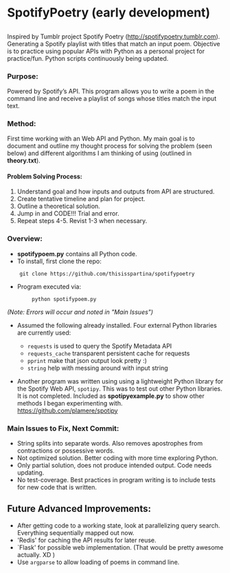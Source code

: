 # SpotifyPoetry (early development)
## 
Inspired by Tumblr project Spotify Poetry (http://spotifypoetry.tumblr.com). Generating a Spotify playlist with titles that match an input poem. Objective is to practice using popular APIs with Python as a personal project for practice/fun. Python scripts continuously being updated.

### Purpose:
Powered by Spotify’s API. This program allows you to write a poem in the command line and receive a playlist of songs whose titles match the input text. 

### Method:
First time working with an Web API and Python. My main goal is to document and outline my thought process for solving the problem (seen below) and different algorithms I am thinking of using (outlined in **theory.txt**). 

#### Problem Solving Process:
  1. Understand goal and how inputs and outputs from API are structured.
  2. Create tentative timeline and plan for project.
  3. Outline a theoretical solution.
  4. Jump in and CODE!!! Trial and error. 
  5. Repeat steps 4-5. Revist 1-3 when necessary.

### Overview:
 * **spotifypoem.py** contains all Python code. 
 * To install, first clone the repo:
```
	git clone https://github.com/thisisspartina/spotifypoetry
```
 * Program executed via:
```
        python spotifypoem.py
```
  *(Note: Errors will occur and noted in "Main Issues")*

  * Assumed the following already installed. Four external Python libraries are currently used: 
    * `requests` is used to query the Spotify Metadata API 
    * `requests_cache` transparent persistent cache for requests
    * `pprint` make that json output look pretty :)
    * `string` help with messing around with input string
 
* Another program was written using using a lightweight Python library for the Spotify Web API, `spotipy`. This was to test out other Python libraries. It is not completed. Included as **spotipyexample.py** to show other methods I began experimenting with. https://github.com/plamere/spotipy
 
### Main Issues to Fix, Next Commit:
 * String splits into separate words. Also removes apostrophes from contractions or possessive words. 
 * Not optimized solution. Better coding with more time exploring Python.
 * Only partial solution, does not produce intended output. Code needs updating.
 * No test-coverage. Best practices in program writing is to include tests for new code that is written. 

## Future Advanced Improvements:
 *  After getting code to a working state, look at parallelizing query search. Everything sequentially mapped out now.
 * 'Redis' for caching the API results for later reuse.
 * `Flask' for possible web implementation. (That would be pretty awesome actually. XD )
 * Use `argparse` to allow loading of poems in command line.
